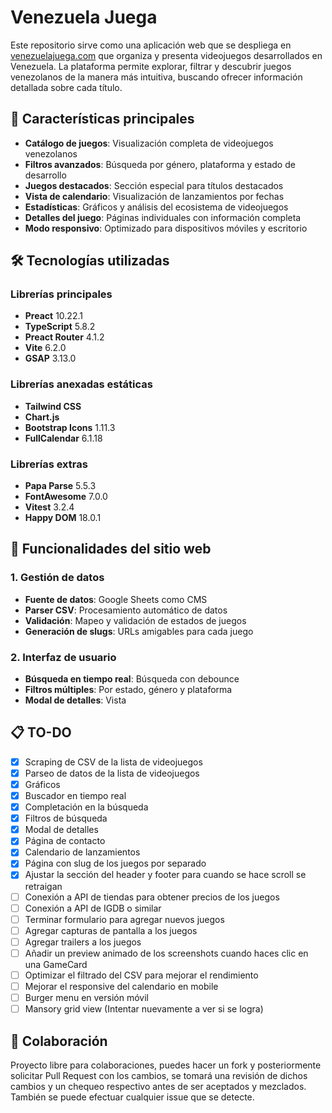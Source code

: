 # Venezuela Juega
Este repositorio sirve como una aplicación web que se despliega en [venezuelajuega.com](https://venezuelajuega.com) que organiza y presenta videojuegos desarrollados en Venezuela. La plataforma permite explorar, filtrar y descubrir juegos venezolanos de la manera más intuitiva, buscando ofrecer información detallada sobre cada título.

## 🎯 Características principales
- **Catálogo de juegos**: Visualización completa de videojuegos venezolanos
- **Filtros avanzados**: Búsqueda por género, plataforma y estado de desarrollo
- **Juegos destacados**: Sección especial para títulos destacados
- **Vista de calendario**: Visualización de lanzamientos por fechas
- **Estadísticas**: Gráficos y análisis del ecosistema de videojuegos
- **Detalles del juego**: Páginas individuales con información completa
- **Modo responsivo**: Optimizado para dispositivos móviles y escritorio

## 🛠️ Tecnologías utilizadas
### Librerías principales
- **Preact** 10.22.1
- **TypeScript** 5.8.2
- **Preact Router** 4.1.2
- **Vite** 6.2.0
- **GSAP** 3.13.0

### Librerías anexadas estáticas
- **Tailwind CSS**
- **Chart.js**
- **Bootstrap Icons** 1.11.3
- **FullCalendar** 6.1.18

### Librerías extras
- **Papa Parse** 5.5.3
- **FontAwesome** 7.0.0
- **Vitest** 3.2.4
- **Happy DOM** 18.0.1

## 🚀 Funcionalidades del sitio web

### 1. Gestión de datos
- **Fuente de datos**: Google Sheets como CMS
- **Parser CSV**: Procesamiento automático de datos
- **Validación**: Mapeo y validación de estados de juegos
- **Generación de slugs**: URLs amigables para cada juego

### 2. Interfaz de usuario
- **Búsqueda en tiempo real**: Búsqueda con debounce
- **Filtros múltiples**: Por estado, género y plataforma
- **Modal de detalles**: Vista

## 📋 TO-DO
- [x] Scraping de CSV de la lista de videojuegos
- [x] Parseo de datos de la lista de videojuegos
- [x] Gráficos
- [x] Buscador en tiempo real
- [x] Completación en la búsqueda
- [x] Filtros de búsqueda
- [x] Modal de detalles
- [x] Página de contacto
- [x] Calendario de lanzamientos
- [x] Página con slug de los juegos por separado
- [x] Ajustar la sección del header y footer para cuando se hace scroll se retraigan
- [ ] Conexión a API de tiendas para obtener precios de los juegos
- [ ] Conexión a API de IGDB o similar
- [ ] Terminar formulario para agregar nuevos juegos
- [ ] Agregar capturas de pantalla a los juegos
- [ ] Agregar trailers a los juegos
- [ ] Añadir un preview animado de los screenshots cuando haces clic en una GameCard
- [ ] Optimizar el filtrado del CSV para mejorar el rendimiento
- [ ] Mejorar el responsive del calendario en mobile
- [ ] Burger menu en versión móvil
- [ ] Mansory grid view (Intentar nuevamente a ver si se logra)

## 🤝 Colaboración
Proyecto libre para colaboraciones, puedes hacer un fork y posteriormente solicitar Pull Request con los cambios, se tomará una revisión de dichos cambios y un chequeo respectivo antes de ser aceptados y mezclados.
También se puede efectuar cualquier issue que se detecte.
